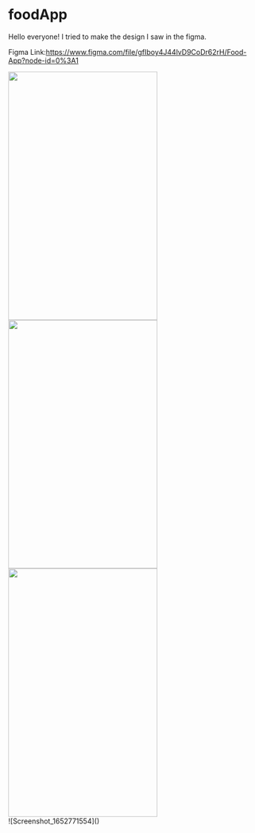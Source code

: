 # foodApp

Hello everyone! I tried to make the design I saw in the figma.

Figma Link:https://www.figma.com/file/gfIboy4J44lvD9CoDr62rH/Food-App?node-id=0%3A1

<div>
  <img width="300" height="500" src="https://user-images.githubusercontent.com/63070070/168593710-77e876ff-0667-4767-a558-9c48bbf13517.png" />
<img width="300" height="500" src="https://user-images.githubusercontent.com/63070070/168594514-d05464aa-c739-47c2-ba2e-ccecba9651f6.png" />
  <img width="300" height="500" src="https://user-images.githubusercontent.com/63070070/168751328-823dcbd9-aec3-4d44-bf1e-c50c813905cc.png" />
  </div>
![Screenshot_1652771554]()
